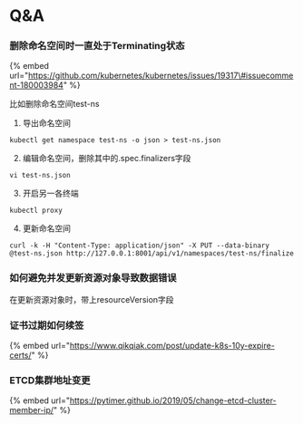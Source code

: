 # Q&A

### 删除命名空间时一直处于Terminating状态

{% embed url="https://github.com/kubernetes/kubernetes/issues/19317\#issuecomment-180003984" %}

比如删除命名空间test-ns

1. 导出命名空间

```text
kubectl get namespace test-ns -o json > test-ns.json
```

2. 编辑命名空间，删除其中的.spec.finalizers字段

```text
vi test-ns.json
```

3. 开启另一各终端

```text
kubectl proxy
```

4. 更新命名空间

```text
curl -k -H "Content-Type: application/json" -X PUT --data-binary @test-ns.json http://127.0.0.1:8001/api/v1/namespaces/test-ns/finalize
```

### 如何避免并发更新资源对象导致数据错误

在更新资源对象时，带上resourceVersion字段

### 证书过期如何续签

{% embed url="https://www.qikqiak.com/post/update-k8s-10y-expire-certs/" %}

### ETCD集群地址变更

{% embed url="https://pytimer.github.io/2019/05/change-etcd-cluster-member-ip/" %}



